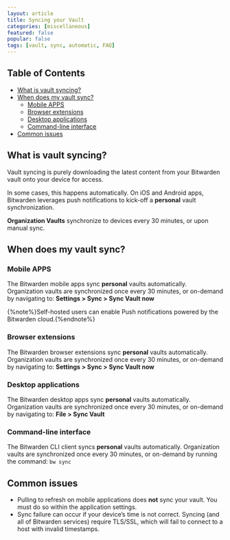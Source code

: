 ```yaml
---
layout: article
title: Syncing your Vault
categories: [miscellaneous]
featured: false
popular: false
tags: [vault, sync, automatic, FAQ]
---
```


## Table of Contents

- [What is vault syncing?](#what-is-vault-syncing-)
- [When does my vault sync?](#when-does-my-vault-sync-)
  * [Mobile APPS](#mobile-apps)
  * [Browser extensions](#browser-extensions)
  * [Desktop applications](#desktop-applications)
  * [Command-line interface](#command-line-interface)
- [Common issues](#common-issues)


## What is vault syncing?

Vault syncing is purely downloading the latest content from your Bitwarden vault onto your device for access.

In some cases, this happens automatically. On iOS and Android apps, Bitwarden leverages push notifications to kick-off a **personal** vault synchronization.

**Organization Vaults** synchronize to devices every 30 minutes, or upon manual sync.

## When does my vault sync?

### Mobile APPS

The Bitwarden mobile apps sync **personal** vaults automatically.
Organization vaults are synchronized once every 30 minutes, or on-demand by navigating to:
**Settings > Sync > Sync Vault now**

{%note%}Self-hosted users can enable Push notifications powered by the Bitwarden cloud.{%endnote%}

### Browser extensions

The Bitwarden browser extensions sync **personal** vaults automatically.
Organization vaults are synchronized once every 30 minutes, or on-demand by navigating to:
**Settings > Sync > Sync Vault now**

### Desktop applications

The Bitwarden desktop apps sync **personal** vaults automatically.
Organization vaults are synchronized once every 30 minutes, or on-demand by navigating to: **File > Sync Vault**

### Command-line interface

The Bitwarden CLI client syncs **personal** vaults automatically.
Organization vaults are synchronized once every 30 minutes, or on-demand by running the command: ```bw sync```

## Common issues

- Pulling to refresh on mobile applications does **not** sync your vault. You must do so within the application settings.
- Sync failure can occur if your device’s time is not correct. Syncing (and all of Bitwarden services) require TLS/SSL, which will fail to connect to a host with invalid timestamps.
